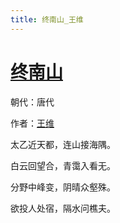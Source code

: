 ```yaml
---
title: 终南山_王维
---
```


# [终南山](http://so.gushiwen.org/view_5642.aspx)

朝代：唐代

作者：[王维](http://so.gushiwen.org/author_515.aspx)

太乙近天都，连山接海隅。

白云回望合，青霭入看无。

分野中峰变，阴晴众壑殊。

欲投人处宿，隔水问樵夫。